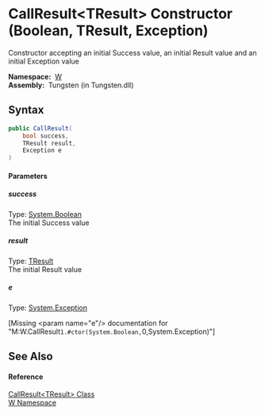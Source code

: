 CallResult&lt;TResult> Constructor (Boolean, TResult, Exception)
================================================================
  Constructor accepting an initial Success value, an initial Result value and an initial Exception value

  **Namespace:**  [W][1]  
  **Assembly:**  Tungsten (in Tungsten.dll)

Syntax
------

```csharp
public CallResult(
	bool success,
	TResult result,
	Exception e
)
```

#### Parameters

##### *success*
Type: [System.Boolean][2]  
The initial Success value

##### *result*
Type: [TResult][3]  
The initial Result value

##### *e*
Type: [System.Exception][4]  

[Missing &lt;param name="e"/> documentation for "M:W.CallResult`1.#ctor(System.Boolean,`0,System.Exception)"]



See Also
--------

#### Reference
[CallResult&lt;TResult> Class][3]  
[W Namespace][1]  

[1]: ../README.md
[2]: http://msdn.microsoft.com/en-us/library/a28wyd50
[3]: README.md
[4]: http://msdn.microsoft.com/en-us/library/c18k6c59
[5]: ../../_icons/Help.png